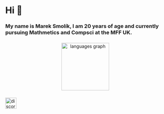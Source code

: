 <h1 align="left">Hi 👋</h1>

###

<h3 align="left">My name is Marek Smolík, I am 20 years of age and currently pursuing Mathmetics and Compsci at the MFF UK. </h3>


###

<div align="center">
  <img src="https://github-readme-stats.vercel.app/api/top-langs?locale=en&hide_title=false&layout=compact&card_width=320&langs_count=5&theme=dracula&hide_border=false&username=dynamo58" height="150" alt="languages graph"  />
</div>

###

<div align="left">
  <img src="https://img.shields.io/static/v1?message=Discord&logo=discord&label=spalovac_mrtvol#5151&color=7289DA&logoColor=white&labelColor=&style=for-the-badge" height="35" alt="discord logo"  />
</div>
